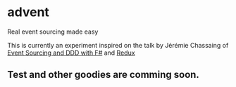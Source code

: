 # advent
Real event sourcing made easy

This is currently an experiment inspired on the talk by Jérémie Chassaing of [Event Sourcing and DDD with F#](https://vimeo.com/131632601) and [Redux](redux.js.org)

## Test and other goodies are comming soon.
